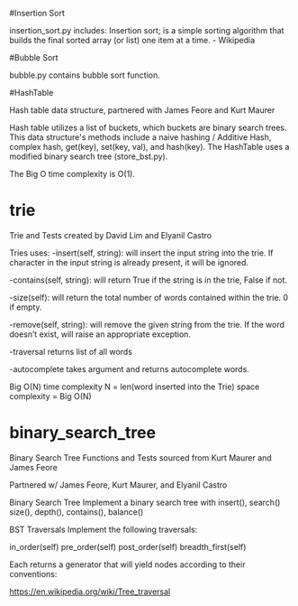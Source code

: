 #Insertion Sort

insertion_sort.py includes: Insertion sort; is a simple sorting algorithm that builds the final sorted array (or list) one item at a time. - Wikipedia

#Bubble Sort

bubble.py contains bubble sort function.

#HashTable

Hash table data structure, partnered with James Feore and Kurt Maurer

Hash table utilizes a list of buckets, which buckets are binary search trees. This data structure's methods include a naive hashing / Additive Hash, complex hash, get(key), set(key, val), and hash(key). The HashTable uses a modified binary search tree (store_bst.py).

The Big O time complexity is O(1).


# trie

Trie and Tests created by David Lim and Elyanil Castro

Tries uses: -insert(self, string): will insert the input string into the trie. If character in the input string is already present, it will be ignored.

-contains(self, string): will return True if the string is in the trie, False if not.

-size(self): will return the total number of words contained within the trie. 0 if empty.

-remove(self, string): will remove the given string from the trie. If the word doesn’t exist, will raise an appropriate exception.

-traversal returns list of all words

-autocomplete takes argument and returns autocomplete words.

Big O(N) time complexity N = len(word inserted into the Trie) space complexity = Big O(N)




# binary_search_tree

Binary Search Tree Functions and Tests sourced from Kurt Maurer and James Feore

Partnered w/ James Feore, Kurt Maurer, and Elyanil Castro

Binary Search Tree Implement a binary search tree with insert(), search() size(), depth(), contains(), balance()

BST Traversals Implement the following traversals:

in_order(self) pre_order(self) post_order(self) breadth_first(self)

Each returns a generator that will yield nodes according to their conventions:

https://en.wikipedia.org/wiki/Tree_traversal
